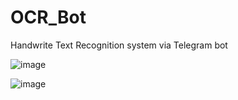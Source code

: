 # OCR_Bot

Handwrite Text Recognition system via Telegram bot

![image](https://github.com/DVorobyov/OCR_Bot/assets/52562265/c6edb83b-2fab-478a-a92a-540e82b5d47e)


![image](https://github.com/DVorobyov/OCR_Bot/assets/52562265/71816925-d2d5-4e40-b34a-e4bea7b7424b)
